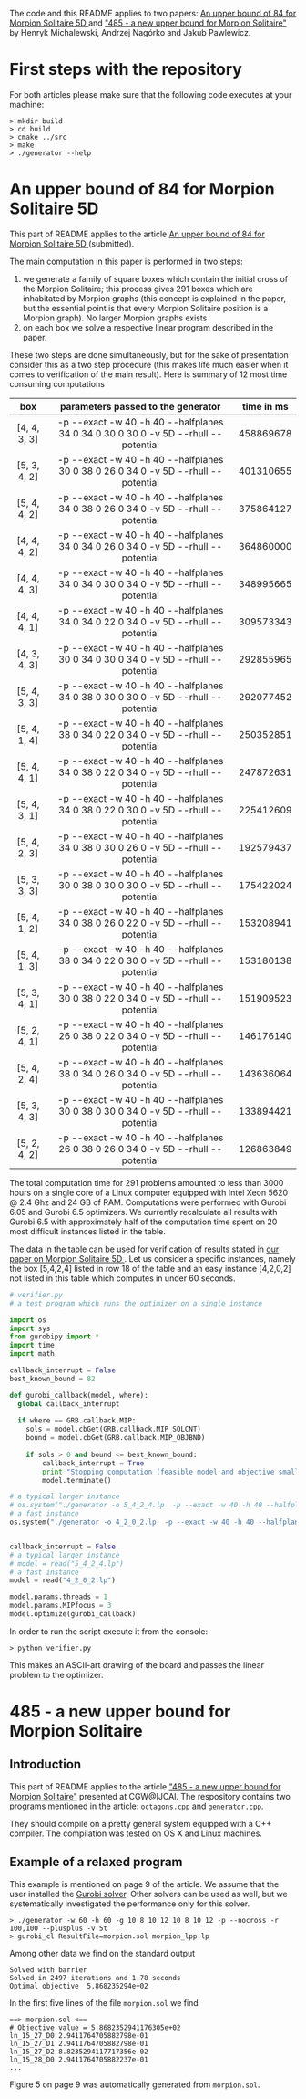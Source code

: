 The code and this README applies to two papers: [An upper bound of 84 for Morpion Solitaire 5D ](http://duch.mimuw.edu.pl/~henrykm/lib/exe/fetch.php?media=morpion5d.pdf) and ["485 - a new upper bound for Morpion Solitaire"](http://www.mimuw.edu.pl/~henrykm/lib/exe/fetch.php?media=upper-bound-morpion.pdf) by Henryk Michalewski, Andrzej Nagórko and Jakub Pawlewicz.


# First steps with the repository

For both articles please make sure that the following code executes at your machine:

```
> mkdir build
> cd build
> cmake ../src
> make
> ./generator --help
```

# An upper bound of 84 for Morpion Solitaire 5D 

This part of README applies to the article [An upper bound of 84 for Morpion Solitaire 5D ](http://duch.mimuw.edu.pl/~henrykm/lib/exe/fetch.php?media=morpion5d.pdf) (submitted). 

The main computation in this paper is performed in two steps:

1. we generate a family of square boxes which contain the initial cross of the Morpion Solitaire; this process gives 291 boxes which are inhabitated by Morpion graphs (this concept is explained in the paper, but the essential point is that every Morpion Solitaire position is a Morpion graph). No larger Morpion graphs exists
2. on each box we solve a respective linear program described in the paper. 

These two steps are done simultaneously, but for the sake of presentation consider this as a two step procedure (this makes
life much easier when it comes to verification of the main result). Here is summary of 12 most time consuming computations

| box 	| parameters passed to the generator 	| time in ms 	|
|:------------:	|:---------------------------------------------------------------------------------:	|------------------------	|
| [4, 4, 3, 3] 	| -p --exact -w 40 -h 40 --halfplanes 34 0 34 0 30 0 30 0 -v 5D --rhull --potential 	| 458869678 	|
| [5, 3, 4, 2] 	| -p --exact -w 40 -h 40 --halfplanes 30 0 38 0 26 0 34 0 -v 5D --rhull --potential 	| 401310655 	|
| [5, 4, 4, 2] 	| -p --exact -w 40 -h 40 --halfplanes 34 0 38 0 26 0 34 0 -v 5D --rhull --potential 	| 375864127 	|
| [4, 4, 4, 2] 	| -p --exact -w 40 -h 40 --halfplanes 34 0 34 0 26 0 34 0 -v 5D --rhull --potential 	| 364860000 	|
| [4, 4, 4, 3] 	| -p --exact -w 40 -h 40 --halfplanes 34 0 34 0 30 0 34 0 -v 5D --rhull --potential 	| 348995665 	|
| [4, 4, 4, 1] 	| -p --exact -w 40 -h 40 --halfplanes 34 0 34 0 22 0 34 0 -v 5D --rhull --potential 	| 309573343 	|
| [4, 3, 4, 3] 	| -p --exact -w 40 -h 40 --halfplanes 30 0 34 0 30 0 34 0 -v 5D --rhull --potential 	| 292855965 	|
| [5, 4, 3, 3] 	| -p --exact -w 40 -h 40 --halfplanes 34 0 38 0 30 0 30 0 -v 5D --rhull --potential 	| 292077452 	|
| [5, 4, 1, 4] 	| -p --exact -w 40 -h 40 --halfplanes 38 0 34 0 22 0 34 0 -v 5D --rhull --potential 	| 250352851 	|
| [5, 4, 4, 1] 	| -p --exact -w 40 -h 40 --halfplanes 34 0 38 0 22 0 34 0 -v 5D --rhull --potential 	| 247872631 	|
| [5, 4, 3, 1] 	| -p --exact -w 40 -h 40 --halfplanes 34 0 38 0 22 0 30 0 -v 5D --rhull --potential 	| 225412609 	|
| [5, 4, 2, 3] 	| -p --exact -w 40 -h 40 --halfplanes 34 0 38 0 30 0 26 0 -v 5D --rhull --potential 	| 192579437 	|
| [5, 3, 3, 3] 	| -p --exact -w 40 -h 40 --halfplanes 30 0 38 0 30 0 30 0 -v 5D --rhull --potential 	| 175422024 	|
| [5, 4, 1, 2] 	| -p --exact -w 40 -h 40 --halfplanes 34 0 38 0 26 0 22 0 -v 5D --rhull --potential 	| 153208941 	|
| [5, 4, 1, 3] 	| -p --exact -w 40 -h 40 --halfplanes 38 0 34 0 22 0 30 0 -v 5D --rhull --potential 	| 153180138 	|
| [5, 3, 4, 1] 	| -p --exact -w 40 -h 40 --halfplanes 30 0 38 0 22 0 34 0 -v 5D --rhull --potential 	| 151909523 	|
| [5, 2, 4, 1] 	| -p --exact -w 40 -h 40 --halfplanes 26 0 38 0 22 0 34 0 -v 5D --rhull --potential 	| 146176140 	|
| [5, 4, 2, 4] 	| -p --exact -w 40 -h 40 --halfplanes 38 0 34 0 26 0 34 0 -v 5D --rhull --potential 	| 143636064 	|
| [5, 3, 4, 3] 	| -p --exact -w 40 -h 40 --halfplanes 30 0 38 0 30 0 34 0 -v 5D --rhull --potential 	| 133894421 	|
| [5, 2, 4, 2] 	| -p --exact -w 40 -h 40 --halfplanes 26 0 38 0 26 0 34 0 -v 5D --rhull --potential 	| 126863849 	|


The total computation time for 291 problems amounted to less than 3000 hours on a single core of a Linux computer equipped with
Intel Xeon 5620 @ 2.4 Ghz and 24 GB of RAM. Computations were performed with Gurobi 6.05 and Gurobi 6.5 optimizers. We 
currently recalculate all results with Gurobi 6.5 with approximately half of the computation time spent on 20 most difficult instances listed in the table. 

The data in the table can be used for verification of results stated in [our paper on Morpion Solitaire 5D ](http://duch.mimuw.edu.pl/~henrykm/lib/exe/fetch.php?media=morpion5d.pdf). Let us consider a specific instances, namely the box [5,4,2,4] listed in row 18 of the table and an easy instance [4,2,0,2] not listed in this table which computes in under
60 seconds. 

```python
# verifier.py 
# a test program which runs the optimizer on a single instance

import os
import sys
from gurobipy import *
import time
import math

callback_interrupt = False
best_known_bound = 82

def gurobi_callback(model, where):
  global callback_interrupt
  
  if where == GRB.callback.MIP:
    sols = model.cbGet(GRB.callback.MIP_SOLCNT)
    bound = model.cbGet(GRB.callback.MIP_OBJBND)
        
    if sols > 0 and bound <= best_known_bound:
        callback_interrupt = True
        print "Stopping computation (feasible model and objective smaller than known bound)"
        model.terminate()

# a typical larger instance 
# os.system("./generator -o 5_4_2_4.lp  -p --exact -w 40 -h 40 --halfplanes 38 0 34 0 26 0 34 0 -v 5D --rhull --potential")
# a fast instance
os.system("./generator -o 4_2_0_2.lp  -p --exact -w 40 -h 40 --halfplanes 26 0 34 0 26 0 18 0 -v 5D --rhull --potential")


callback_interrupt = False
# a typical larger instance 
# model = read("5_4_2_4.lp")
# a fast instance
model = read("4_2_0_2.lp")

model.params.threads = 1
model.params.MIPfocus = 3
model.optimize(gurobi_callback)
```

In order to run the script execute it from the console:
```
> python verifier.py
```
This makes an ASCII-art drawing of the board and passes the linear problem to the optimizer.

# 485 - a new upper bound for Morpion Solitaire

## Introduction

This part of README applies to the article ["485 - a new upper bound for Morpion Solitaire"](http://www.mimuw.edu.pl/~henrykm/lib/exe/fetch.php?media=upper-bound-morpion.pdf) presented at CGW@IJCAI.  The respository contains two programs mentioned in the article: `octagons.cpp` and `generator.cpp`. 

They should compile on a pretty general system equipped with a C++ compiler. The compilation was tested on OS X and Linux machines. 

## Example of a relaxed program 

This example is mentioned on page 9 of the article. We assume that the user installed the [Gurobi solver](http://www.gurobi.com/). Other solvers can be used as well, but we systematically investigated the performance only for this solver.  

```
> ./generator -w 60 -h 60 -g 10 8 10 12 10 8 10 12 -p --nocross -r 100,100 --plusplus -v 5t
> gurobi_cl ResultFile=morpion.sol morpion_lpp.lp
```
Among other data we find on the standard output
```
Solved with barrier
Solved in 2497 iterations and 1.78 seconds
Optimal objective  5.868235294e+02
```

In the first five lines of the file `morpion.sol` we find

```
==> morpion.sol <==
# Objective value = 5.8682352941176305e+02
ln_15_27_D0 2.9411764705882798e-01
ln_15_27_D1 2.9411764705882798e-01
ln_15_27_D2 8.8235294117717356e-02
ln_15_28_D0 2.9411764705882237e-01
...
```

Figure 5 on page 9 was automatically generated from `morpion.sol`.
